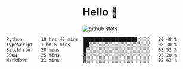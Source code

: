 <h1 align="center">Hello 👋 </h3>

<p align="center">
  <img src="https://github-readme-stats.vercel.app/api?username=syeehyn&hide=stars,prs,issues,contribs&count_private=true&hide_title=true" alt="github stats" />
</p>

<!--START_SECTION:waka-->
```text
Python       10 hrs 43 mins  ████████████████████░░░░░   80.48 % 
TypeScript   1 hr 6 mins     ██░░░░░░░░░░░░░░░░░░░░░░░   08.30 % 
Batchfile    28 mins         █░░░░░░░░░░░░░░░░░░░░░░░░   03.52 % 
JSON         25 mins         ▓░░░░░░░░░░░░░░░░░░░░░░░░   03.20 % 
Markdown     21 mins         ▓░░░░░░░░░░░░░░░░░░░░░░░░   02.63 % 
```
<!--END_SECTION:waka-->
